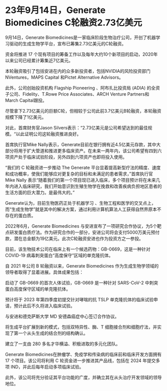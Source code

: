 # 23年9月14日，Generate Biomedicines C轮融资2.73亿美元

9月14日，Generate Biomedicines是一家临床阶段生物治疗公司，开创了机器学习驱动的生成生物学平台，宣布已筹集2.73亿美元的C轮融资。

资金将推进 17 个现有项目的筹备工作以及每年大约10个新项目的启动，2020年以来公司已经累计筹集近7亿美元。

本轮融资吸引了包括安进在内的众多新投资者，包括NVIDIA的风险投资部门NVentures，MAPS Capital 和Pictet Alternative Advisors。

此外，公司创始投资机构 Flagship Pioneering 、阿布扎比投资局 (ADIA) 的全资子公司、Fidelity、T.Rowe Price Associates、ARCH Venture Partners和March Capital跟投。

尽管拿下2.73亿美元的巨额C轮，但相较于公司此前3.7亿美元B轮融资，本轮融资规模下降了1亿美元。

对此，首席财务官Jason Silvers表示：“2.73亿美元是公司希望达到的最佳规模。“以此证明公司这轮融资推进良好。

首席执行官Mike Nally表示，Generate目前在银行拥有近4.5亿美元存款，其中大部分将用于扩大管道和推进更多临床资产。在未来一两年内，该公司希望有四到六项资产处于临床试验阶段，另外四到六项资产也即将投入使用。

“我们的 C 轮融资进一步推动 The Generate 平台显着提高新型疗法的精度、速度和成功概率，使我们能够应对更复杂的目标和未满足的患者需求，”首席执行官 Mike Nally 表示“随着我们的第一个项目现已进入临床，多个项目预计将在未来几年内进入临床研究，我们开始意识到生殖生物学在挽救和改善疾病负担地区患者的生活方面的巨大潜力。是最伟大的。”

Generate认为，目前生物医药正处于机器学习 、生物工程和医学的交叉点上，而“生成生物学”就是其中的解决方案，通过利用计算机算法人工获得自然界原本不存在的蛋白质。

2022年6月，Generate Biomedicines 与安进宣布了一项研究合作协议，为5个靶点研发蛋白质疗法。作为研究合作的一部分，安进公司将会支付5000万美元预付款，潜在总金额为19亿美元。此次C轮融资安进也作为投资方之一参投。

目前，该生物技术公司在临床上有一个候选药物：GB-0669，这是一种针对 COVID-19 病毒刺突蛋白“高度保守”区域的单克隆抗体。

自 2021 年公司 B 轮融资以来，Generate Biomedicines 作为生成生物学领域的领导者取得了显着进展。具体成果包括：

启动了 GB-0669 的首次人体试验，GB-0669 是一种针对 SARS-CoV-2 中刺突蛋白高度保守区域的单克隆抗体。

预计将于 2023 年第四季度初提交针对哮喘的抗 TSLP 单克隆抗体的临床试验申请，预计此后不久将进入临床试验。

与安进和德克萨斯大学 MD 安德森癌症中心签订合作协议。

将生成平台扩展到新的模式，包括双特异性、酶、T 细胞接合剂和细胞疗法，并实现了第一个从头生成的结合剂的结构确认。

建立了一支由 280 多名才华横溢、积极进取的多元化团队。

Generate Biomedicines在肿瘤学、免疫学和传染病的临床前和临床开发方面拥有 17 个项目。该公司将利用 C 轮资金进一步推进其产品线，包括在 2024 年提交多项 IND，并此后每年启动多项临床试验。

此外，该公司将充分验证其平台功能的广度，并确立其在从头治疗开发领域的领导地位。

